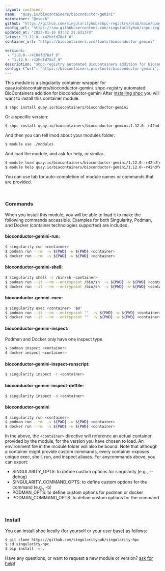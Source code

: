 ```yaml
---
layout: container
name:  "quay.io/biocontainers/bioconductor-gemini"
maintainer: "@vsoch"
github: "https://github.com/singularityhub/shpc-registry/blob/main/quay.io/biocontainers/bioconductor-gemini/container.yaml"
config_url: "https://raw.githubusercontent.com/singularityhub/shpc-registry/main/quay.io/biocontainers/bioconductor-gemini/container.yaml"
updated_at: "2023-01-16 03:32:21.631370"
latest: "1.12.0--r42hdfd78af_0"
container_url: "https://biocontainers.pro/tools/bioconductor-gemini"

versions:
 - "1.8.0--r41hdfd78af_0"
 - "1.12.0--r42hdfd78af_0"
description: "shpc-registry automated BioContainers addition for bioconductor-gemini"
config: {"url": "https://biocontainers.pro/tools/bioconductor-gemini", "maintainer": "@vsoch", "description": "shpc-registry automated BioContainers addition for bioconductor-gemini", "latest": {"1.12.0--r42hdfd78af_0": "sha256:3e8673a1245ba51ae9a6be613d9ceb590a832296cc91c414749cade124f99c79"}, "tags": {"1.8.0--r41hdfd78af_0": "sha256:07cf68c9fce8a2476caa77fc95e9352dd02374aca8875dda51e046e137ab2f3c", "1.12.0--r42hdfd78af_0": "sha256:3e8673a1245ba51ae9a6be613d9ceb590a832296cc91c414749cade124f99c79"}, "docker": "quay.io/biocontainers/bioconductor-gemini"}
---
```


This module is a singularity container wrapper for quay.io/biocontainers/bioconductor-gemini.
shpc-registry automated BioContainers addition for bioconductor-gemini
After [installing shpc](#install) you will want to install this container module:


```bash
$ shpc install quay.io/biocontainers/bioconductor-gemini
```

Or a specific version:

```bash
$ shpc install quay.io/biocontainers/bioconductor-gemini:1.12.0--r42hdfd78af_0
```

And then you can tell lmod about your modules folder:

```bash
$ module use ./modules
```

And load the module, and ask for help, or similar.

```bash
$ module load quay.io/biocontainers/bioconductor-gemini/1.12.0--r42hdfd78af_0
$ module help quay.io/biocontainers/bioconductor-gemini/1.12.0--r42hdfd78af_0
```

You can use tab for auto-completion of module names or commands that are provided.

<br>

### Commands

When you install this module, you will be able to load it to make the following commands accessible.
Examples for both Singularity, Podman, and Docker (container technologies supported) are included.

#### bioconductor-gemini-run:

```bash
$ singularity run <container>
$ podman run --rm  -v ${PWD} -w ${PWD} <container>
$ docker run --rm  -v ${PWD} -w ${PWD} <container>
```

#### bioconductor-gemini-shell:

```bash
$ singularity shell -s /bin/sh <container>
$ podman run --it --rm --entrypoint /bin/sh  -v ${PWD} -w ${PWD} <container>
$ docker run --it --rm --entrypoint /bin/sh  -v ${PWD} -w ${PWD} <container>
```

#### bioconductor-gemini-exec:

```bash
$ singularity exec <container> "$@"
$ podman run --it --rm --entrypoint ""  -v ${PWD} -w ${PWD} <container> "$@"
$ docker run --it --rm --entrypoint ""  -v ${PWD} -w ${PWD} <container> "$@"
```

#### bioconductor-gemini-inspect:

Podman and Docker only have one inspect type.

```bash
$ podman inspect <container>
$ docker inspect <container>
```

#### bioconductor-gemini-inspect-runscript:

```bash
$ singularity inspect -r <container>
```

#### bioconductor-gemini-inspect-deffile:

```bash
$ singularity inspect -d <container>
```



#### bioconductor-gemini

```bash
$ singularity run <container>
$ podman run --rm  -v ${PWD} -w ${PWD} <container>
$ docker run --rm  -v ${PWD} -w ${PWD} <container>
```


In the above, the `<container>` directive will reference an actual container provided
by the module, for the version you have chosen to load. An environment file in the
module folder will also be bound. Note that although a container
might provide custom commands, every container exposes unique exec, shell, run, and
inspect aliases. For anycommands above, you can export:

 - SINGULARITY_OPTS: to define custom options for singularity (e.g., --debug)
 - SINGULARITY_COMMAND_OPTS: to define custom options for the command (e.g., -b)
 - PODMAN_OPTS: to define custom options for podman or docker
 - PODMAN_COMMAND_OPTS: to define custom options for the command

<br>

### Install

You can install shpc locally (for yourself or your user base) as follows:

```bash
$ git clone https://github.com/singularityhub/singularity-hpc
$ cd singularity-hpc
$ pip install -e .
```

Have any questions, or want to request a new module or version? [ask for help!](https://github.com/singularityhub/singularity-hpc/issues)